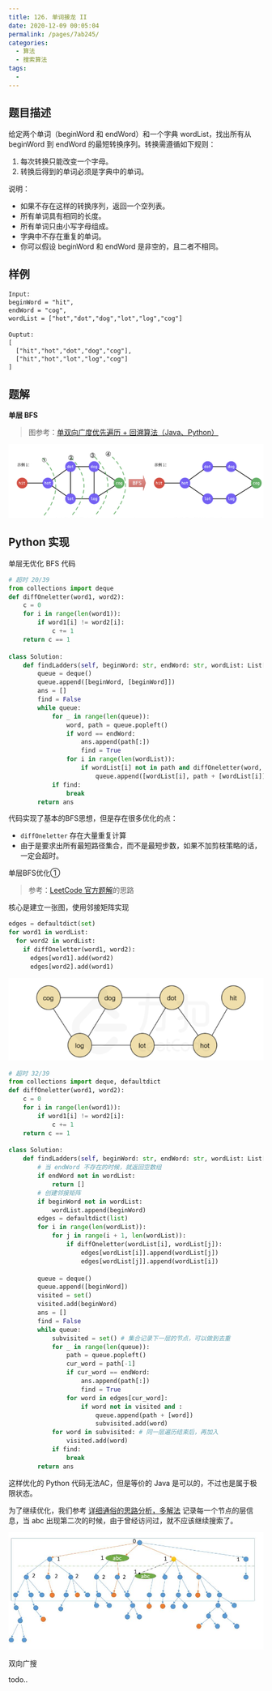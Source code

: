 ```yaml
---
title: 126. 单词接龙 II
date: 2020-12-09 00:05:04
permalink: /pages/7ab245/
categories:
  - 算法
  - 搜索算法
tags:
  - 
---
```


## 题目描述

给定两个单词（beginWord 和 endWord）和一个字典 wordList，找出所有从 beginWord 到 endWord 的最短转换序列。转换需遵循如下规则：

1. 每次转换只能改变一个字母。
2. 转换后得到的单词必须是字典中的单词。

说明：

- 如果不存在这样的转换序列，返回一个空列表。
- 所有单词具有相同的长度。
- 所有单词只由小写字母组成。
- 字典中不存在重复的单词。
- 你可以假设 beginWord 和 endWord 是非空的，且二者不相同。

## 样例

```
Input:
beginWord = "hit",
endWord = "cog",
wordList = ["hot","dot","dog","lot","log","cog"]

Ouptut:
[
  ["hit","hot","dot","dog","cog"],
  ["hit","hot","lot","log","cog"]
]
```

## 题解

**单层 BFS** 

> 图参考：[单双向广度优先遍历 + 回溯算法（Java、Python）](https://leetcode-cn.com/problems/word-ladder-ii/solution/yan-du-you-xian-bian-li-shuang-xiang-yan-du-you--2/)

![image-20201209001926718](./assets/img/image-20201209001926718.png)

## Python 实现

单层无优化 BFS 代码

```python
# 超时 20/39
from collections import deque 
def diffOneletter(word1, word2):
    c = 0
    for i in range(len(word1)):
        if word1[i] != word2[i]:
            c += 1
    return c == 1

class Solution:
    def findLadders(self, beginWord: str, endWord: str, wordList: List[str]) -> List[List[str]]:
        queue = deque()
        queue.append([beginWord, [beginWord]])
        ans = []
        find = False 
        while queue:
            for _ in range(len(queue)):
                word, path = queue.popleft()
                if word == endWord:
                    ans.append(path[:])
                    find = True 
                for i in range(len(wordList)):
                    if wordList[i] not in path and diffOneletter(word, wordList[i]):
                        queue.append([wordList[i], path + [wordList[i]]])
            if find: 
                break 
        return ans 
```

代码实现了基本的BFS思想，但是存在很多优化的点：

- `diffOneletter` 存在大量重复计算
- 由于是要求出所有最短路径集合，而不是最短步数，如果不加剪枝策略的话，一定会超时。

单层BFS优化① 

> 参考：[LeetCode 官方题解](https://leetcode-cn.com/problems/word-ladder-ii/solution/dan-ci-jie-long-ii-by-leetcode-solution/)的思路

核心是建立一张图，使用邻接矩阵实现

```python
edges = defaultdict(set)
for word1 in wordList:
  for word2 in wordList:
    if diffOneletter(word1, word2):
      edges[word1].add(word2)
      edges[word2].add(word1)
```



![image-20201209004652545](./assets/img/image-20201209004652545.png)



```python
# 超时 32/39
from collections import deque, defaultdict
def diffOneletter(word1, word2):
    c = 0
    for i in range(len(word1)):
        if word1[i] != word2[i]:
            c += 1
    return c == 1

class Solution:
    def findLadders(self, beginWord: str, endWord: str, wordList: List[str]) -> List[List[str]]:
        # 当 endWord 不存在的时候，就返回空数组
        if endWord not in wordList: 
            return []
        # 创建邻接矩阵
        if beginWord not in wordList:
            wordList.append(beginWord)
        edges = defaultdict(list)
        for i in range(len(wordList)):
            for j in range(i + 1, len(wordList)):
                if diffOneletter(wordList[i], wordList[j]):
                    edges[wordList[i]].append(wordList[j])
                    edges[wordList[j]].append(wordList[i])
        
        queue = deque()
        queue.append([beginWord])
        visited = set()
        visited.add(beginWord)
        ans = []
        find = False 
        while queue:
            subvisited = set() # 集合记录下一层的节点，可以做到去重
            for _ in range(len(queue)):
                path = queue.popleft()
                cur_word = path[-1]
                if cur_word == endWord:
                    ans.append(path[:])
                    find = True 
                for word in edges[cur_word]:
                    if word not in visited and :
                        queue.append(path + [word])
                        subvisited.add(word)
            for word in subvisited: # 同一层遍历结束后，再加入
                visited.add(word)
            if find: 
                break 
        return ans 
```

这样优化的 Python 代码无法AC，但是等价的 Java 是可以的，不过也是属于极限状态。

为了继续优化，我们参考 [详细通俗的思路分析，多解法](https://leetcode-cn.com/problems/word-ladder-ii/solution/xiang-xi-tong-su-de-si-lu-fen-xi-duo-jie-fa-by-3-3/) 记录每一个节点的层信息，当 abc 出现第二次的时候，由于曾经访问过，就不应该继续搜索了。

<img src="./assets/img/a677744731d785ae02ee5373b669c056ad03293262b03b6b8bb90a5cd5105093.jpg" alt="img" style="zoom:67%;" />



双向广搜 

todo..

